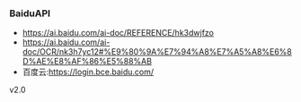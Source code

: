### BaiduAPI
* https://ai.baidu.com/ai-doc/REFERENCE/hk3dwjfzo
* https://ai.baidu.com/ai-doc/OCR/nk3h7yc12#%E9%80%9A%E7%94%A8%E7%A5%A8%E6%8D%AE%E8%AF%86%E5%88%AB
* 百度云:https://login.bce.baidu.com/


<zhipin-geek-version>v2.0</zhipin-geek-version>
